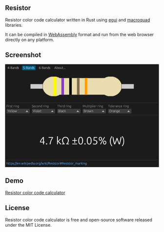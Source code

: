 ## Resistor
Resistor color code calculator written in Rust using [egui](https://www.egui.rs/) and [macroquad](https://macroquad.rs/) libraries.

It can be compiled in [WebAssembly](https://en.wikipedia.org/wiki/WebAssembly) format and run from the web browser directly on any platform.

## Screenshot
![screenshot](screenshots/screenshot_1.png)

## Demo
[Resistor color code calculator](https://games.os.vc/webgames/resistor/)

## License
Resistor color code calculator is free and open-source software released under the MIT License.
